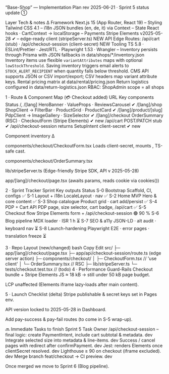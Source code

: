 “Base-Shop” — Implementation Plan
rev 2025-06-21 · Sprint 5 status update ①

Layer Tech & notes Δ
Framework Next.js 15 (App Router, React 19) –
Styling Tailwind CSS 4.1 –
i18n JSON bundles (en, de, it) via Context –
State React hooks · CartContext → localStorage –
Payments Stripe Elements v2025-05-28 ✔ – edge-ready client (stripeServer.ts) NEW
API Edge Routes: /api/cart (stub) · /api/checkout-session (client-secret) NEW
Tooling TS 5.8 · ESLint/Prettier · Jest/RTL · Playwright 1.53 · Wrangler –
Inventory persists through Prisma with JSON fallbacks in data/shops/\*/inventory.json
Inventory items use flexible `variantAttributes` maps with optional `lowStockThreshold`.
Saving inventory triggers email alerts to `STOCK_ALERT_RECIPIENT` when quantity falls below threshold.
CMS API supports JSON or CSV import/export; CSV headers map variant attribute keys.
Rental pricing matrix at data/rental/pricing.json
Return logistics configured in data/return-logistics.json
RBAC: ShopAdmin scope = all shops

1 · Route & Component Map (💳 Checkout added)
URL Key components Status
/, /[lang] HeroBanner · ValueProps · ReviewsCarousel ✔
/[lang]/shop ShopClient → FilterBar · ProductGrid · ProductCard ✔
/[lang]/product/[slug] PdpClient → ImageGallery · SizeSelector ✔
/[lang]/checkout OrderSummary (RSC) · CheckoutForm (Stripe Elements) ✔ new
/api/cart POST/PATCH stub ✔
/api/checkout-session returns SetupIntent client-secret ✔ new

Component inventory Δ

components/checkout/CheckoutForm.tsx
Loads client-secret, mounts <Elements locale={…}>, TS-safe cast.

components/checkout/OrderSummary.tsx

lib/stripeServer.ts (Edge-friendly Stripe SDK, API v 2025-05-28)

app/[lang]/checkout/page.tsx (awaits params, reads cookie via cookies())

2 · Sprint Tracker
Sprint Key outputs Status
S-0 Bootstrap Scaffold, CI, configs ✅
S-1 Layout + i18n LocaleLayout · nav ✅
S-2 Home MVP Hero & core content ✅
S-3 Shop catalogue Product grid · cart add/persist ✅
S-4 PDP + Cart API PDP page, size selector, cart badge, /api/cart ✅
S-5 Checkout flow Stripe Elements form + /api/checkout-session 🟢 90 %
S-6 Blog pipeline MDX loader · ISR 1 h ⏳
S-7 SEO & a11y JSON-LD · alt audit · keyboard nav ⏳
S-8 Launch-hardening Playwright E2E · error pages · translation freeze ⏳

3 · Repo Layout (new/changed)
bash
Copy
Edit
src/
├─ app/[lang]/checkout/page.tsx
├─ app/api/checkout-session/route.ts (edge server action)
├─ components/checkout/
│ ├─ CheckoutForm.tsx // 'use client'
│ └─ OrderSummary.tsx // RSC
├─ lib/stripeServer.ts
└─ tests/checkout.test.tsx // (todo)
4 · Performance Guard-Rails
Checkout bundle + Stripe Elements JS ≈ 18 kB → still under 50 kB page budget.

LCP unaffected (Elements iframe lazy-loads after main content).

5 · Launch Checklist (delta)
Stripe publishable & secret keys set in Pages env.

API version locked to 2025-05-28 in Dashboard.

Add pay-success & pay-fail routes (to come in S-5 wrap-up).

🔜 Immediate Tasks to finish Sprint 5
Task Owner
/api/checkout-session – final logic: create PaymentIntent, include cart subtotal & metadata. dev
Integrate selected size into metadata & line-items. dev
Success / cancel pages with redirect after confirmPayment. dev
Jest: renders Elements once clientSecret resolved. dev
Lighthouse ≥ 90 on checkout (iframe excluded). dev
Merge branch feat/checkout → CI preview. dev

Once merged we move to Sprint 6 (Blog pipeline).
